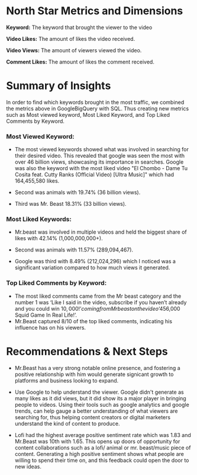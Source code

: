 

# North Star Metrics and Dimensions
**Keyword:** The keyword that brought the viewer to the video

**Video Likes:** The amount of likes the video received.

**Video Views:** The amount of viewers viewed the video.

**Comment Likes:** The amount of likes the comment received.
# Summary of Insights

In order to find which keywords brought in the most traffic, we combined the metrics above in GoogleBigQuery with SQL.
Thus creating new metrics such as Most viewed keyword, Most Liked Keyword, and Top Liked Comments by Keyword.

### Most Viewed Keyword:

* The most viewed keywords showed what was involved in searching for their desired video. This revealed that google was seen the most with over 46 billion views, showcasing its importance in searches. Google was also the 
keyword with the most liked video "El Chombo - Dame Tu Cosita feat. Cutty Ranks (Official Video) [Ultra Music]" which had 164,455,580 likes.

* Second was animals with 19.74% (36 billion views).

* Third was Mr. Beast 18.31% (33 billion views).

### Most Liked Keywords:

* Mr.beast was involved in multiple videos and held the biggest share of likes with 42.14% (1,000,000,000+). 

* Second was animals with 11.57% (289,094,467). 

* Google was third with 8.49% (212,024,296) which I noticed was a significant variation compared to how much views it generated. 

### Top Liked Comments by Keyword:

* The most liked comments came from the Mr beast category and the number 1 was ‘Like I said in the video, subscribe if you haven’t already and you could win $10,000!’ coming from Mr beast on the video ‘$456,000 Squid Game In Real Life!’.
* Mr.Beast captured 8/10 of the top liked comments, indicating his influence has on his viewers.

# Recommendations & Next Steps

* Mr.Beast has a very strong notable online presence, and fostering a positive relationship with him would generate signicant growth to platforms and business looking to expand.

* Use Google to help understand the viewer. Google didn't generate as many likes as it did views, but it did show its a major player in bringing people to videos. Using their tools such as google analytics and google trends, 
can help gauge a better understanding of what viewers are searching for, thus helping content creators or digital marketers understand the kind of content to produce.

* Lofi had the highest average positive sentiment rate which was 1.83 and Mr.Beast was 10th with 1.65. This opens up doors of opportunity for content collaborations such as a lofi/ animal 
or mr. beast/music piece of content. Generating a high positive sentiment shows what people are willing to spend their time on, and this feedback could open the door to new ideas. 



